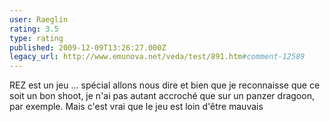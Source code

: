 ```yaml
---
user: Raeglin
rating: 3.5
type: rating
published: 2009-12-09T13:26:27.000Z
legacy_url: http://www.emunova.net/veda/test/891.htm#comment-12589
---
```

REZ est un jeu ... spécial allons nous dire et bien que je reconnaisse que ce soit un bon shoot, je n'ai pas autant accroché que sur un panzer dragoon, par exemple. Mais c'est vrai que le jeu est loin d'être mauvais